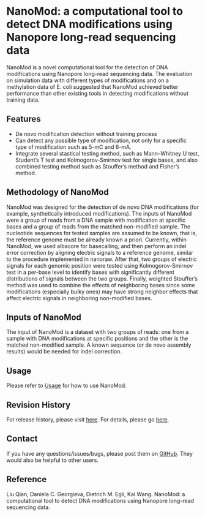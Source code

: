 # NanoMod: a computational tool to detect DNA modifications using Nanopore long-read sequencing data

NanoMod is a novel computational tool for the detection of DNA modifications using Nanopore long-read sequencing data. The evaluation on simulation data with different types of modifications and on a methylation data of E. coli suggested that NanoMod achieved better performance than other existing tools in detecting modifications without training data. 

## Features
* De novo modification detection without training process
* Can detect any possible type of modification, not only for a specific type of modification such as 5-mC and 6-mA. 
* Integrate several stastical testing method, such as Mann–Whitney U test, Student’s T test and Kolmogorov-Smirnov test for single bases, and also combined testing method such as Stouffer’s method and Fisher’s method.

## Methodology of NanoMod

NanoMod was designed for the detection of de novo DNA modifications (for example, synthetically introduced modifications). The inputs of NanoMod were a group of reads from a DNA sample with modification at specific bases and a group of reads from the matched non-modified sample. The nucleotide sequences for tested samples are assumed to be known, that is, the reference genome must be already known a priori. Currently, within NanoMod, we used albacore for basecalling, and then perform an indel error correction by aligning electric signals to a reference genome, similar to the procedure implemented in nanoraw. After that, two groups of electric signals for each genomic position were tested using Kolmogorov-Smirnov test in a per-base level to identify bases with significantly different distributions of signals between the two groups. Finally, weighted Stouffer’s method was used to combine the effects of neighboring bases since some modifications (especially bulky ones) may have strong neighbor effects that affect electric signals in neighboring non-modified bases.

## Inputs of NanoMod

The input of NanoMod is a dataset with two groups of reads: one from a sample with DNA modifications at specific positions and the other is the matched non-modified sample. A known sequence (or de novo assembly results) would be needed for indel correction.

## Usage

Please refer to [Usage](https://github.com/WGLab/NanoMod/blob/master/docs/Usage.md) for how to use NanoMod.

## Revision History

For release history, please visit [here](https://github.com/WGLab/NanoMod/releases). For details, please go [here](https://github.com/WGLab/NanoMod/blob/master/README.md).

## Contact

If you have any questions/issues/bugs, please post them on [GitHub](https://github.com/WGLab/NanoMod/issues). They would also be helpful to other users. 

## Reference

Liu Qian, Daniela C. Georgieva, Dietrich M. Egli, Kai Wang. NanoMod: a computational tool to detect DNA modifications using Nanopore long-read sequencing data.
